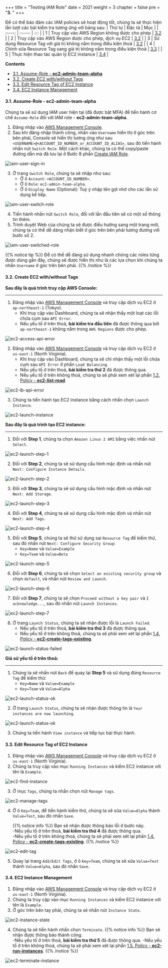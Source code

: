 +++
title = "Testing IAM Role"
date = 2021
weight = 3
chapter = false
pre = "<b>3. </b>"
+++

Để có thể bảo đảm các IAM policies sẽ hoạt động tốt, chúng ta sẽ thực hiện lần lượt các bài kiểm tra tương ứng với bảng sau:
| Thứ tự | Đặc tả | Mục |
| :----: | :----: | :-: |
| 1 | Truy cập vào AWS Region không được cho phép | [3.2](#32-create-ec2-withwithout-tags) |
| 2 | Truy cập vào AWS Region được cho phép, dịch vụ EC2 | [3.2](#32-create-ec2-withwithout-tags) |
| 3 | Sử dụng Resource Tag với giá trị không nằm trong điều kiện thoả | [3.2](#32-create-ec2-withwithout-tags) |
| 4 | Chỉnh sửa Resource Tag sang giá trị không nằm trong điều kiện thoả | [3.3](#33-edit-resource-tag-of-ec2-instance) |
| 5 | Thực hiện thao tác quản lý EC2 instance | [3.4](#34-ec2-instance-management) |

**Contents**
- [3.1. Assume-Role - **ec2-admin-team-alpha**](#31-assume-role---ec2-admin-team-alpha)
- [3.2. Create EC2 with/without Tags](#32-create-ec2-withwithout-tags)
- [3.3. Edit Resource Tag of EC2 Instance](#33-edit-resource-tag-of-ec2-instance)
- [3.4. EC2 Instance Management](#34-ec2-instance-management)

#### 3.1. Assume-Role - **ec2-admin-team-alpha**

Chúng ta sẽ sử dụng IAM user hiện tại (đã được bật MFA) để tiến hành cơ chế `Assume-Role` đối với IAM role - **ec2-admin-team-alpha**.
1. Đăng nhập vào [AWS Management Console](https://console.aws.amazon.com).
2. Sau khi đăng nhập thành công, nhấn vào `Username` hiển thị ở góc trên bên phải, Console sẽ hiển thị tương ứng như sau `<USERNAME>@<ACCOUNT_ID_NUMBER_or_ACCOUNT_ID_ALIAS>`, sau đó tiến hành nhấn nút `Switch Role`. Một cách khác, chúng ta có thể copy/paste đường dẫn mà đã lưu lại ở Bước 8 phần [Create IAM Role](../2-create-iam-role/#21-create-iam-role).

![iam-user-sign-in](../../../images/3/3-1-iam-user-sign-in.png?width=90pc)

3. Ở trang `Switch Role`, chúng ta sẽ nhập như sau:
   - Ở ô `Account`: `<ACCOUNT_ID_NUMBER>`.
   - Ở ô `Role`: `ec2-admin-team-alpha`.
   - Ở ô `Display Name` (Optional): Tuỳ ý nhập tên gợi nhớ cho các lần sử dụng kế tiếp.

![iam-user-switch-role](../../../images/3/3-2-iam-user-switch-role.png?width=90pc)

4. Tiến hành nhấn nút `Switch Role`, đối với lần đầu tiên sẽ có một số thông tin thêm.
5. Trình duyệt Web của chúng ta sẽ được điều hướng sang một trang mới, chúng ta có thể dễ dàng nhận biết ở góc trên bên phải tương đương với bước số 2.

![iam-user-switched-role](../../../images/3/3-3-iam-user-switched-role.png?width=90pc)

{{% notice tip %}}
Để có thể dễ dàng sử dụng nhanh chóng các roles từng được dùng gần đây, chúng sẽ được hiển thị như là các lựa chọn khi chúng ta nhấn `Username` ở góc trên bên phải. 
{{% /notice %}}

#### 3.2. Create EC2 with/without Tags

**Sau đây là quá trình truy cập AWS Console:**

---

1. Đăng nhập vào [AWS Management Console](https://ap-northeast-1.console.aws.amazon.com/ec2/v2/home?region=ap-northeast-1) và truy cập dịch vụ EC2 ở `ap-northeast-1` (Tokyo).
   - Khi truy cập vào Dashboard, chúng ta sẽ nhận thấy một loạt các lỗi chứa cụm sau `API Error`.
   - Nếu yếu tố ở trên thoả, **bài kiểm tra đầu tiên** đã được thông qua bởi `ap-northeast-1` không nằm trong `AWS Regions` được cho phép.

![ec2-access-api-error](../../../images/3/3-4-ec2-access-api-error.png?width=90pc)

2. Đăng nhập vào [AWS Management Console](https://ap-northeast-1.console.aws.amazon.com/ec2/v2/home?region=us-east-1) và truy cập dịch vụ EC2 ở `us-east-1` (North Virginia).
   - Khi truy cập vào Dashboard, chúng ta sẽ chỉ nhận thấy một lỗi chứa cụm sau `API Error` ở phần `Load Balancing`.
   - Nếu yếu tố ở trên thoả, **bài kiểm tra thứ 2** đã được thông qua.
   - Nếu yếu tố ở trên không thoả, chúng ta sẽ phải xem xét lại phần [1.2. Policy - **ec2-list-read**](../1-create-iam-policies/#12-policy---ec2-list-read).

![ec2-lb-api-error](../../../images/3/3-5-ec2-lb-api-error.png?width=90pc)

3. Chúng ta tiến hành tạo EC2 instance bằng cách nhấn chọn `Launch Instance`.

![ec2-launch-instance](../../../images/3/3-6-ec2-launch-instance.png?width=90pc)

**Sau đây là quá trình tạo EC2 instance:**

---

1. Đối với **Step 1**, chúng ta chọn `Amazon Linux 2 AMI` bằng việc nhấn nút `Select`.

![ec2-launch-step-1](../../../images/3/3-7-ec2-launch-step-1.png?width=90pc)

2. Đối với **Step 2**, chúng ta sẽ sử dụng cấu hình mặc định và nhấn nút `Next: Configure Instance Details`.

![ec2-launch-step-2](../../../images/3/3-8-ec2-launch-step-2.png?width=90pc)

3. Đối với **Step 3**, chúng ta sẽ sử dụng cấu hình mặc định và nhấn nút `Next: Add Storage`.

![ec2-launch-step-3](../../../images/3/3-9-ec2-launch-step-3.png?width=90pc)

4. Đối với **Step 4**, chúng ta sẽ sử dụng cấu hình mặc định và nhấn nút `Next: Add Tags`.

![ec2-launch-step-4](../../../images/3/3-10-ec2-launch-step-4.png?width=90pc)

5. Đối với **Step 5**, chúng ta sẽ thử sử dụng sai `Resource Tag` để kiểm thử, sau đó nhấn nút `Next: Configure Security Group`:
   - `Key=Name` và `Value=Example`
   - `Key=Team` và `Value=Beta`

![ec2-launch-step-5](../../../images/3/3-11-ec2-launch-step-5.png?width=90pc)

6. Đối với **Step 6**, chúng ta sẽ chọn `Select an existing security group` và chọn `default`, và nhấn nút `Review and Launch`.

![ec2-launch-step-6](../../../images/3/3-12-ec2-launch-step-6.png?width=90pc)

7. Đối với **Step 7**, chúng ta sẽ chọn `Proceed without a key pair` và `I acknowledge...`, sau đó nhấn nút `Launch Instances`.

![ec2-launch-step-7](../../../images/3/3-13-ec2-launch-step-7.png?width=90pc)

8. Ở trang `Launch Status`, chúng ta sẽ nhận được lỗi là `Launch Failed`.
   - Nếu yếu tố ở trên thoả, **bài kiểm tra thứ 3** đã được thông qua.
   - Nếu yếu tố ở trên không thoả, chúng ta sẽ phải xem xét lại phần [1.4. Policy - **ec2-create-tags-existing**](../1-create-iam-policies/#14-policy---ec2-create-tags-existing).

![ec2-launch-status-failed](../../../images/3/3-14-ec2-launch-status-failed.png?width=90pc)

**Giả sử yếu tố ở trên thoả:**

---

1. Chúng ta sẽ nhấn nút `Back` để quay lại **Step 5** và sử dụng đúng `Resource Tag` để kiểm thử:
   - `Key=Name` và `Value=Example`
   - `Key=Team` và `Value=Alpha`

![ec2-launch-status-ok](../../../images/3/3-15.png?width=90pc)

2. Ở trang `Launch Status`, chúng ta sẽ nhận được thông tin là `Your instances are now launching`.

![ec2-launch-status-ok](../../../images/3/3-15-ec2-launch-status-ok.png?width=90pc)

3. Chúng ta tiến hành `View instance` và tiếp tục bài thực hành.

#### 3.3. Edit Resource Tag of EC2 Instance

1. Đăng nhập vào [AWS Management Console](https://us-east-1.console.aws.amazon.com/ec2/v2/home?region=us-east-1) và truy cập dịch vụ EC2 ở `us-east-1` (North Virginia).
2. Chúng ta truy cập vào mục `Running Instances` và kiếm EC2 instance với tên là `Example`.

![ec2-find-instance](../../../images/3/3-16-ec2-find-instance.png?width=90pc)

3. Ở mục `Tags`, chúng ta nhấn chọn nút `Manage tags`.

![ec2-manage-tags](../../../images/3/3-17-ec2-manage-tags.png?width=90pc)

4. Ở ô `Key=Team`, để tiến hành kiểm thử, chúng ta sẽ sửa `Value=Alpha` thành `Value=Test`, sau đó nhấn `Save`.

   {{% notice info %}}
   Bạn sẽ nhận được thông báo lỗi ở bước này.  
   -Nếu yếu tố ở trên thoả, **bài kiểm tra thứ 4** đã được thông qua.  
   -Nếu yếu tố ở trên không thoả, chúng ta sẽ phải xem xét lại phần [1.4. Policy - **ec2-create-tags-existing**](../1-create-iam-policies/#14-policy---ec2-create-tags-existing).
   {{% /notice %}}

![ec2-edit-tag](../../../images/3/3-18-ec2-edit-tag.png?width=90pc)

5. Quay lại trang `Add/Edit Tags`, ở ô `Key=Team`, chúng ta sẽ sửa `Value=Test` thành `Value=Alpha`, sau đó nhấn `Save`.

#### 3.4. EC2 Instance Management

1. Đăng nhập vào [AWS Management Console](https://us-east-1.console.aws.amazon.com/ec2/v2/home?region=us-east-1) và truy cập dịch vụ EC2 ở `us-east-1` (North Virginia).
2. Chúng ta truy cập vào mục `Running Instances` và kiếm EC2 instance với tên là `Example`.
3. Ở góc trên bên tay phải, chúng ta sẽ nhấn nút `Instance State`.

![ec2-instance-state](../../../images/3/3-19-ec2-instance-state.png?width=90pc)

4. Chúng ta sẽ tiến hành nhấn chọn `Terminate`.
   {{% notice info %}}
   Bạn sẽ nhận được thông báo thành công.  
   -Nếu yếu tố ở trên thoả, **bài kiểm tra thứ 5** đã được thông qua. 
   -Nếu yếu tố ở trên không thoả, chúng ta sẽ phải xem xét lại phần [1.5. Policy - **ec2-run-instances**](../1-create-iam-policies/#15-policy---ec2-run-instances).
   {{% /notice %}}

![ec2-terminate-instance](../../../images/3/3-20-ec2-terminate-instance.png?width=90pc)
